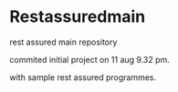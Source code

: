 # Restassuredmain
rest assured  main repository

commited initial project on 11 aug 9.32 pm.

with sample rest assured programmes.
